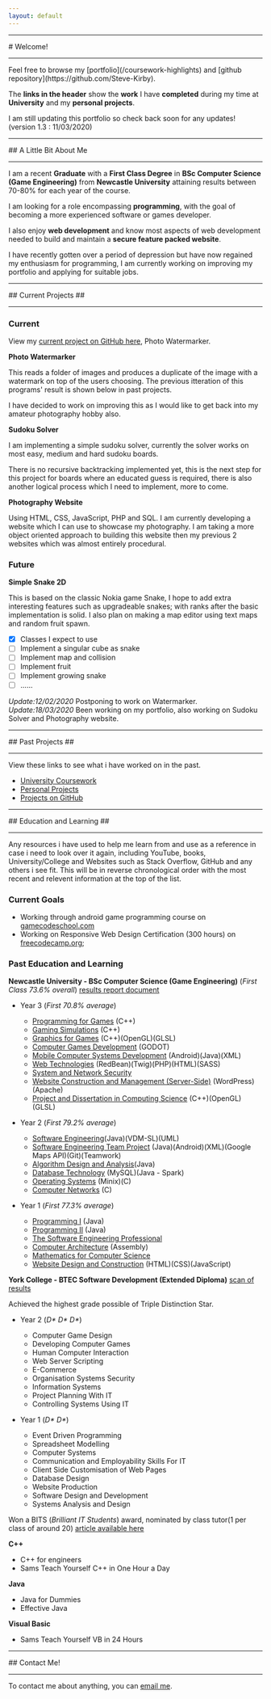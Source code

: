 ```yaml
---
layout: default
---
```

<hr>
# Welcome!
<hr>
Feel free to browse my [portfolio](/coursework-highlights) and [github repository](https://github.com/Steve-Kirby).

The **links in the header** show the **work** I have **completed** during my time at **University** and my **personal projects**.

I am still updating this portfolio so check back soon for any updates! (version 1.3 : 11/03/2020)

<hr>
## A Little Bit About Me
<hr>

I am a recent **Graduate** with a **First Class Degree** in **BSc Computer Science (Game Engineering)** from **Newcastle University** attaining results between 70-80% for each year of the course.

I am looking for a role encompassing **programming**, with the goal of becoming a more experienced software or games developer.

I also enjoy **web development** and know most aspects of web development needed to build and maintain a **secure feature packed website**.

I have recently gotten over a period of depression but have now regained my enthusiasm for programming, I am currently working on improving my portfolio and applying for suitable jobs.

<hr>
## Current Projects ##
<hr>

### Current ###
View my [current project on GitHub here](https://github.com/Steve-Kirby/Watermarker), Photo Watermarker.

**Photo Watermarker**

This reads a folder of images and produces a duplicate of the image with a watermark on top of the users choosing.
The previous itteration of this programs' result is shown below in past projects.

I have decided to work on improving this as I would like to get back into my amateur photography hobby also.

**Sudoku Solver**

I am implementing a simple sudoku solver, currently the solver works on most easy, medium and hard sudoku boards.

There is no recursive backtracking implemented yet, this is the next step for this project for boards where an educated guess is required, there is also another logical process which I need to implement, more to come.

**Photography Website**

Using HTML, CSS, JavaScript, PHP and SQL. I am currently developing a website which I can use to showcase my photography. I am taking a more object oriented approach to building this website then my previous 2 websites which was almost entirely procedural.

### Future ###

**Simple Snake 2D**

This is based on the classic Nokia game Snake, I hope to add extra interesting features such as upgradeable snakes; with ranks after the basic implementation is solid. I also plan on making a map editor using text maps and random fruit spawn.

- [x] Classes I expect to use
- [ ] Implement a singular cube as snake
- [ ] Implement map and collision
- [ ] Implement fruit
- [ ] Implement growing snake
- [ ] ......

*Update:12/02/2020* Postponing to work on Watermarker.
*Update:18/03/2020* Been working on my portfolio, also working on Sudoku Solver and Photography website.

<hr>
## Past Projects ##
<hr>

View these links to see what i have worked on in the past.

  - [University Coursework](/coursework-highlights)
  - [Personal Projects](/personal-highlights) 
  - [Projects on GitHub](https://github.com/Steve-Kirby)

<hr>
## Education and Learning ##
<hr>

Any resources i have used to help me learn from and use as a reference in case i need to look over it again, including YouTube, books, University/College and Websites such as Stack Overflow, GitHub and any others i see fit.
This will be in reverse chronological order with the most recent and relevent information at the top of the list.

### Current Goals
  - Working through android game programming course on [gamecodeschool.com](http://gamecodeschool.com/courses/android-game-programming/)
  - Working on Responsive Web Design Certification (300 hours) on [freecodecamp.org](http://www.freecodecamp.org);
   
### Past Education and Learning ###

**Newcastle University - BSc Computer Science (Game Engineering)** (*First Class 73.6% overall*) [results report document](https://core.digitary.net/sharelink/09d22cd9-7a1b-4f5d-b9de-50b776e1f77d/7b408f64-c008-4b98-b005-c958d927039c)
  - Year 3 (*First 70.8% average*)
    - [Programming for Games](https://www.ncl.ac.uk/module-catalogue/module.php?code=CSC3221) (C++)
    - [Gaming Simulations](https://www.ncl.ac.uk/module-catalogue/module.php?code=CSC3222) (C++)
    - [Graphics for Games](https://www.ncl.ac.uk/module-catalogue/module.php?code=CSC3223) (C++)(OpenGL)(GLSL)
    - [Computer Games Development](https://www.ncl.ac.uk/module-catalogue/module.php?code=CSC3224) (GODOT)
    - [Mobile Computer Systems Development](https://www.ncl.ac.uk/module-catalogue/module.php?code=CSC3122) (Android)(Java)(XML)
    - [Web Technologies](https://www.ncl.ac.uk/module-catalogue/module.php?code=CSC3123) (RedBean)(Twig)(PHP)(HTML)(SASS)
    - [System and Network Security](https://www.ncl.ac.uk/module-catalogue/module.php?code=CSC3124) 
    - [Website Construction and Management (Server-Side)](https://www.ncl.ac.uk/module-catalogue/module.php?code=CSC3422) (WordPress)(Apache)
    - [Project and Dissertation in Computing Science](https://www.ncl.ac.uk/module-catalogue/module.php?code=CSC3095) (C++)(OpenGL)(GLSL)
    
  - Year 2 (*First 79.2% average*)
    - [Software Engineering](https://www.ncl.ac.uk/module-catalogue/module.php?code=CSC2021)(Java)(VDM-SL)(UML)
    - [Software Engineering Team Project](https://www.ncl.ac.uk/module-catalogue/module.php?code=CSC2022) (Java)(Android)(XML)(Google Maps API)(Git)(Teamwork)
    - [Algorithm Design and Analysis](https://www.ncl.ac.uk/module-catalogue/module.php?code=CSC2023)(Java)
    - [Database Technology](https://www.ncl.ac.uk/module-catalogue/module.php?code=CSC2024) (MySQL)(Java - Spark)
    - [Operating Systems](https://www.ncl.ac.uk/module-catalogue/module.php?code=CSC2025) (Minix)(C)
    - [Computer Networks](https://www.ncl.ac.uk/module-catalogue/module.php?code=CSC2026) (C)
    
  - Year 1 (*First 77.3% average*)
    - [Programming I](https://www.ncl.ac.uk/module-catalogue/module.php?code=CSC1021) (Java)
    - [Programming II](https://www.ncl.ac.uk/module-catalogue/module.php?code=CSC1022) (Java)
    - [The Software Engineering Professional](https://www.ncl.ac.uk/module-catalogue/module.php?code=CSC1023)
    - [Computer Architecture](https://www.ncl.ac.uk/module-catalogue/module.php?code=CSC1024) (Assembly)
    - [Mathematics for Computer Science](https://www.ncl.ac.uk/module-catalogue/module.php?code=CSC1025)
    - [Website Design and Construction](https://www.ncl.ac.uk/module-catalogue/module.php?code=CSC1026) (HTML)(CSS)(JavaScript)
  
  **York College - BTEC Software Development (Extended Diploma)** [scan of results](/CollegeResults.JPG)
  
  Achieved the highest grade possible of Triple Distinction Star.
  - Year 2 (_D* D* D*_)
    - Computer Game Design
    - Developing Computer Games
    - Human Computer Interaction
    - Web Server Scripting
    - E-Commerce
    - Organisation Systems Security
    - Information Systems
    - Project Planning With IT
    - Controlling Systems Using IT
    
  - Year 1 (_D* D*_) 
    - Event Driven Programming
    - Spreadsheet Modelling
    - Computer Systems
    - Communication and Employability Skills For IT
    - Client Side Customisation of Web Pages
    - Database Design
    - Website Production
    - Software Design and Development
    - Systems Analysis and Design
    
  Won a BITS (*Brilliant IT Students*) award, nominated by class tutor(1 per class of around 20) [article available here](https://www.yorkcollege.ac.uk/in-the-news/367-summer-term-2015/2073-recognising-brilliant-it-students.html)
  
**C++**
  - C++ for engineers
  - Sams Teach Yourself C++ in One Hour a Day
  
**Java**
  - Java for Dummies
  - Effective Java
  
**Visual Basic**
  - Sams Teach Yourself VB in 24 Hours
  
<hr>
## Contact Me!
<hr>

To contact me about anything, you can [email me](mailto:stevenkirbywork@gmail.com).
